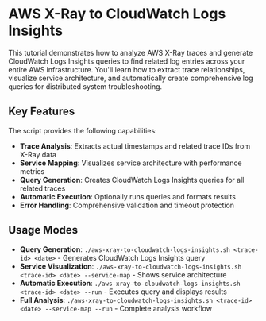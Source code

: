 # AWS X-Ray to CloudWatch Logs Insights

This tutorial demonstrates how to analyze AWS X-Ray traces and generate CloudWatch Logs Insights queries to find related log entries across your entire AWS infrastructure. You'll learn how to extract trace relationships, visualize service architecture, and automatically create comprehensive log queries for distributed system troubleshooting.

## Key Features

The script provides the following capabilities:

- **Trace Analysis**: Extracts actual timestamps and related trace IDs from X-Ray data
- **Service Mapping**: Visualizes service architecture with performance metrics
- **Query Generation**: Creates CloudWatch Logs Insights queries for all related traces
- **Automatic Execution**: Optionally runs queries and formats results
- **Error Handling**: Comprehensive validation and timeout protection

## Usage Modes

- **Query Generation**: `./aws-xray-to-cloudwatch-logs-insights.sh <trace-id> <date>` - Generates CloudWatch Logs Insights query
- **Service Visualization**: `./aws-xray-to-cloudwatch-logs-insights.sh <trace-id> <date> --service-map` - Shows service architecture
- **Automatic Execution**: `./aws-xray-to-cloudwatch-logs-insights.sh <trace-id> <date> --run` - Executes query and displays results
- **Full Analysis**: `./aws-xray-to-cloudwatch-logs-insights.sh <trace-id> <date> --service-map --run` - Complete analysis workflow